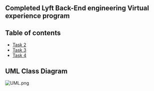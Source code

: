 ## Completed Lyft Back-End engineering Virtual experience program

## Table of contents

- [Task 2](https://github.com/skrphenix/forage-lyft-starter-repo/tree/task-2)
- [Task 3](https://github.com/skrphenix/forage-lyft-starter-repo/tree/task-3)
- [Task 4](https://github.com/skrphenix/forage-lyft-starter-repo/tree/task-4)

## UML Class Diagram

![UML.png](https://raw.githubusercontent.com/skrphenix/forage-lyft-starter-repo/main/UML.png)
